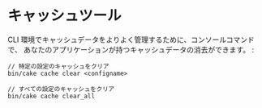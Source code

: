 # キャッシュツール

CLI 環境でキャッシュデータをよりよく管理するために、コンソールコマンドで、
あなたのアプリケーションが持つキャッシュデータの消去ができます。 :

    // 特定の設定のキャッシュをクリア
    bin/cake cache clear <configname>

    // すべての設定のキャッシュをクリア
    bin/cake cache clear_all
